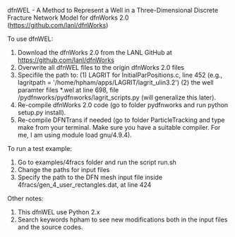 dfnWEL - A Method to Represent a Well in a Three-Dimensional Discrete Fracture Network Model for dfnWorks 2.0 (https://github.com/lanl/dfnWorks)

To use dfnWEL:

1. Download the dfnWorks 2.0 from the LANL GitHub at https://github.com/lanl/dfnWorks 
2. Overwrite all dfnWEL files to the origin dfnWorks 2.0 files
3. Specifile the path to:
	(1) LAGRIT for InitialParPositions.c, line 452 (e.g., lagritpath = '/home/hpham/apps/LAGRIT/lagrit_ulin3.2')
	(2) the well paramter files *.wel at line 698, file /pydfnworks/pydfnworks/lagrit_scripts.py (will generalize this later).
4. Re-compile dfnWorks 2.0 code (go to folder pydfnworks and run python setup.py install).
5. Re-compile DFNTrans if needed (go to folder ParticleTracking and type make from your terminal. Make sure you have a suitable compiler. For me, I am using module load gnu/4.9.4). 

To run a test example:
1. Go to examples/4fracs folder and run the script run.sh
2. Change the paths for input files
3. Specify the path to the DFN mesh input file inside 4fracs/gen_4_user_rectangles.dat, at line 424


Other notes: 

1. This dfnWEL use Python 2.x
2. Search keywords hpham to see new modifications both in the input files and the source codes. 




